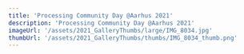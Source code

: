 ```yaml
---
title: 'Processing Community Day @Aarhus 2021'
description: 'Processing Community Day @Aarhus 2021'
imageUrl: '/assets/2021_GalleryThumbs/large/IMG_8034.jpg'
thumbUrl: '/assets/2021_GalleryThumbs/thumbs/IMG_8034_thumb.png'
---
```

